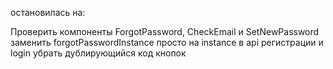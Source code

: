 остановилась на:

Проверить компоненты ForgotPassword, CheckEmail и SetNewPassword
заменить forgotPasswordInstance просто на instance в api регистрации и login
убрать дублирующийся код кнопок
